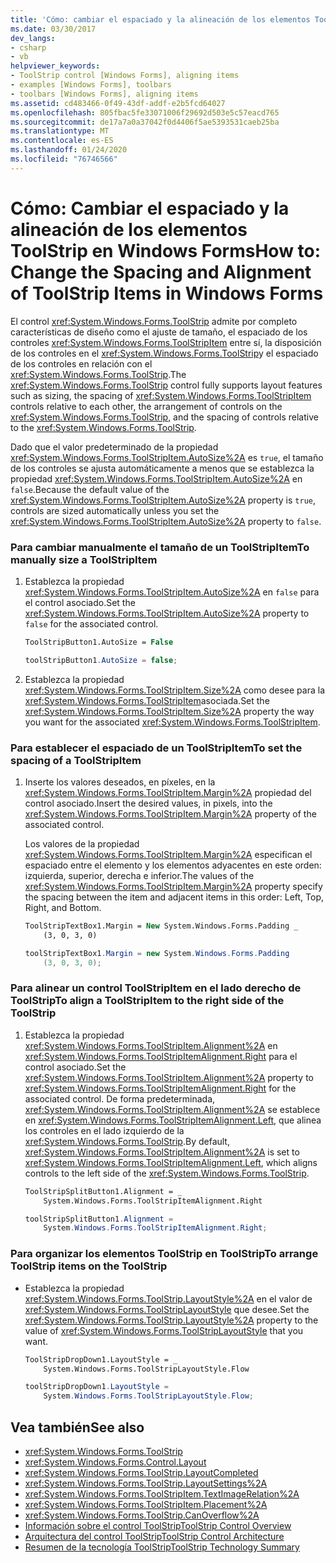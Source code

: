 ```yaml
---
title: 'Cómo: cambiar el espaciado y la alineación de los elementos ToolStrip'
ms.date: 03/30/2017
dev_langs:
- csharp
- vb
helpviewer_keywords:
- ToolStrip control [Windows Forms], aligning items
- examples [Windows Forms], toolbars
- toolbars [Windows Forms], aligning items
ms.assetid: cd483466-0f49-43df-addf-e2b5fcd64027
ms.openlocfilehash: 805fbac5fe33071006f29692d503e5c57eacd765
ms.sourcegitcommit: de17a7a0a37042f0d4406f5ae5393531caeb25ba
ms.translationtype: MT
ms.contentlocale: es-ES
ms.lasthandoff: 01/24/2020
ms.locfileid: "76746566"
---
```

# <a name="how-to-change-the-spacing-and-alignment-of-toolstrip-items-in-windows-forms"></a><span data-ttu-id="557bc-102">Cómo: Cambiar el espaciado y la alineación de los elementos ToolStrip en Windows Forms</span><span class="sxs-lookup"><span data-stu-id="557bc-102">How to: Change the Spacing and Alignment of ToolStrip Items in Windows Forms</span></span>
<span data-ttu-id="557bc-103">El control <xref:System.Windows.Forms.ToolStrip> admite por completo características de diseño como el ajuste de tamaño, el espaciado de los controles <xref:System.Windows.Forms.ToolStripItem> entre sí, la disposición de los controles en el <xref:System.Windows.Forms.ToolStrip>y el espaciado de los controles en relación con el <xref:System.Windows.Forms.ToolStrip>.</span><span class="sxs-lookup"><span data-stu-id="557bc-103">The <xref:System.Windows.Forms.ToolStrip> control fully supports layout features such as sizing, the spacing of <xref:System.Windows.Forms.ToolStripItem> controls relative to each other, the arrangement of controls on the <xref:System.Windows.Forms.ToolStrip>, and the spacing of controls relative to the <xref:System.Windows.Forms.ToolStrip>.</span></span>  
  
 <span data-ttu-id="557bc-104">Dado que el valor predeterminado de la propiedad <xref:System.Windows.Forms.ToolStripItem.AutoSize%2A> es `true`, el tamaño de los controles se ajusta automáticamente a menos que se establezca la propiedad <xref:System.Windows.Forms.ToolStripItem.AutoSize%2A> en `false`.</span><span class="sxs-lookup"><span data-stu-id="557bc-104">Because the default value of the <xref:System.Windows.Forms.ToolStripItem.AutoSize%2A> property is `true`, controls are sized automatically unless you set the <xref:System.Windows.Forms.ToolStripItem.AutoSize%2A> property to `false`.</span></span>  
  
### <a name="to-manually-size-a-toolstripitem"></a><span data-ttu-id="557bc-105">Para cambiar manualmente el tamaño de un ToolStripItem</span><span class="sxs-lookup"><span data-stu-id="557bc-105">To manually size a ToolStripItem</span></span>  
  
1. <span data-ttu-id="557bc-106">Establezca la propiedad <xref:System.Windows.Forms.ToolStripItem.AutoSize%2A> en `false` para el control asociado.</span><span class="sxs-lookup"><span data-stu-id="557bc-106">Set the <xref:System.Windows.Forms.ToolStripItem.AutoSize%2A> property to `false` for the associated control.</span></span>  
  
    ```vb  
    ToolStripButton1.AutoSize = False  
    ```  
  
    ```csharp  
    toolStripButton1.AutoSize = false;  
    ```  
  
2. <span data-ttu-id="557bc-107">Establezca la propiedad <xref:System.Windows.Forms.ToolStripItem.Size%2A> como desee para la <xref:System.Windows.Forms.ToolStripItem>asociada.</span><span class="sxs-lookup"><span data-stu-id="557bc-107">Set the <xref:System.Windows.Forms.ToolStripItem.Size%2A> property the way you want for the associated <xref:System.Windows.Forms.ToolStripItem>.</span></span>  
  
### <a name="to-set-the-spacing-of-a-toolstripitem"></a><span data-ttu-id="557bc-108">Para establecer el espaciado de un ToolStripItem</span><span class="sxs-lookup"><span data-stu-id="557bc-108">To set the spacing of a ToolStripItem</span></span>  
  
1. <span data-ttu-id="557bc-109">Inserte los valores deseados, en píxeles, en la <xref:System.Windows.Forms.ToolStripItem.Margin%2A> propiedad del control asociado.</span><span class="sxs-lookup"><span data-stu-id="557bc-109">Insert the desired values, in pixels, into the <xref:System.Windows.Forms.ToolStripItem.Margin%2A> property of the associated control.</span></span>  
  
     <span data-ttu-id="557bc-110">Los valores de la propiedad <xref:System.Windows.Forms.ToolStripItem.Margin%2A> especifican el espaciado entre el elemento y los elementos adyacentes en este orden: izquierda, superior, derecha e inferior.</span><span class="sxs-lookup"><span data-stu-id="557bc-110">The values of the <xref:System.Windows.Forms.ToolStripItem.Margin%2A> property specify the spacing between the item and adjacent items in this order: Left, Top, Right, and Bottom.</span></span>  
  
    ```vb  
    ToolStripTextBox1.Margin = New System.Windows.Forms.Padding _  
        (3, 0, 3, 0)  
    ```  
  
    ```csharp  
    toolStripTextBox1.Margin = new System.Windows.Forms.Padding   
        (3, 0, 3, 0);  
    ```  
  
### <a name="to-align-a-toolstripitem-to-the-right-side-of-the-toolstrip"></a><span data-ttu-id="557bc-111">Para alinear un control ToolStripItem en el lado derecho de ToolStrip</span><span class="sxs-lookup"><span data-stu-id="557bc-111">To align a ToolStripItem to the right side of the ToolStrip</span></span>  
  
1. <span data-ttu-id="557bc-112">Establezca la propiedad <xref:System.Windows.Forms.ToolStripItem.Alignment%2A> en <xref:System.Windows.Forms.ToolStripItemAlignment.Right> para el control asociado.</span><span class="sxs-lookup"><span data-stu-id="557bc-112">Set the <xref:System.Windows.Forms.ToolStripItem.Alignment%2A> property to <xref:System.Windows.Forms.ToolStripItemAlignment.Right> for the associated control.</span></span> <span data-ttu-id="557bc-113">De forma predeterminada, <xref:System.Windows.Forms.ToolStripItem.Alignment%2A> se establece en <xref:System.Windows.Forms.ToolStripItemAlignment.Left>, que alinea los controles en el lado izquierdo de la <xref:System.Windows.Forms.ToolStrip>.</span><span class="sxs-lookup"><span data-stu-id="557bc-113">By default, <xref:System.Windows.Forms.ToolStripItem.Alignment%2A> is set to <xref:System.Windows.Forms.ToolStripItemAlignment.Left>, which aligns controls to the left side of the <xref:System.Windows.Forms.ToolStrip>.</span></span>  
  
    ```vb  
    ToolStripSplitButton1.Alignment = _  
        System.Windows.Forms.ToolStripItemAlignment.Right  
    ```  
  
    ```csharp  
    toolStripSplitButton1.Alignment =   
        System.Windows.Forms.ToolStripItemAlignment.Right;  
    ```  
  
### <a name="to-arrange-toolstrip-items-on-the-toolstrip"></a><span data-ttu-id="557bc-114">Para organizar los elementos ToolStrip en ToolStrip</span><span class="sxs-lookup"><span data-stu-id="557bc-114">To arrange ToolStrip items on the ToolStrip</span></span>  
  
- <span data-ttu-id="557bc-115">Establezca la propiedad <xref:System.Windows.Forms.ToolStrip.LayoutStyle%2A> en el valor de <xref:System.Windows.Forms.ToolStripLayoutStyle> que desee.</span><span class="sxs-lookup"><span data-stu-id="557bc-115">Set the <xref:System.Windows.Forms.ToolStrip.LayoutStyle%2A> property to the value of <xref:System.Windows.Forms.ToolStripLayoutStyle> that you want.</span></span>  
  
    ```vb  
    ToolStripDropDown1.LayoutStyle = _  
        System.Windows.Forms.ToolStripLayoutStyle.Flow  
    ```  
  
    ```csharp  
    toolStripDropDown1.LayoutStyle =   
        System.Windows.Forms.ToolStripLayoutStyle.Flow;  
    ```  
  
## <a name="see-also"></a><span data-ttu-id="557bc-116">Vea también</span><span class="sxs-lookup"><span data-stu-id="557bc-116">See also</span></span>

- <xref:System.Windows.Forms.ToolStrip>
- <xref:System.Windows.Forms.Control.Layout>
- <xref:System.Windows.Forms.ToolStrip.LayoutCompleted>
- <xref:System.Windows.Forms.ToolStrip.LayoutSettings%2A>
- <xref:System.Windows.Forms.ToolStripItem.TextImageRelation%2A>
- <xref:System.Windows.Forms.ToolStripItem.Placement%2A>
- <xref:System.Windows.Forms.ToolStrip.CanOverflow%2A>
- [<span data-ttu-id="557bc-117">Información sobre el control ToolStrip</span><span class="sxs-lookup"><span data-stu-id="557bc-117">ToolStrip Control Overview</span></span>](toolstrip-control-overview-windows-forms.md)
- [<span data-ttu-id="557bc-118">Arquitectura del control ToolStrip</span><span class="sxs-lookup"><span data-stu-id="557bc-118">ToolStrip Control Architecture</span></span>](toolstrip-control-architecture.md)
- [<span data-ttu-id="557bc-119">Resumen de la tecnología ToolStrip</span><span class="sxs-lookup"><span data-stu-id="557bc-119">ToolStrip Technology Summary</span></span>](toolstrip-technology-summary.md)
